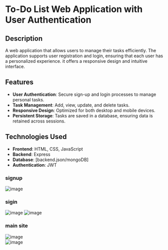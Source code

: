 # To-Do List Web Application with User Authentication

## Description

A web application that allows users to manage their tasks efficiently. The application supports user registration and login, ensuring that each user has a personalized experience. it offers a responsive design and intuitive interface.

## Features

- **User Authentication**: Secure sign-up and login processes to manage personal tasks.
- **Task Management**: Add, view, update, and delete tasks.
- **Responsive Design**: Optimized for both desktop and mobile devices.
- **Persistent Storage**: Tasks are saved in a database, ensuring data is retained across sessions.

## Technologies Used

- **Frontend**: HTML, CSS, JavaScript
- **Backend**: Express
- **Database**: [backend.json/mongoDB]
- **Authentication**: JWT

<h3> signup</h3>

![image](https://github.com/user-attachments/assets/c00e77ca-a475-43ca-9616-2f6125e3b03c)

<h3>sigin</h3>

![image](https://github.com/user-attachments/assets/f7255f36-f2e7-4120-ac78-0684b2328558)
![image](https://github.com/user-attachments/assets/f7142572-98e6-4648-b6b9-b068f6a9a19b)


<h3> main site</h3>

![image](https://github.com/user-attachments/assets/91011786-48be-40e5-a66a-f3759611839d)  
![image](https://github.com/user-attachments/assets/97e2b8b5-c193-418b-b23a-fe333492474e)


